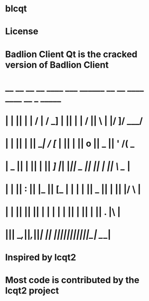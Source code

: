 # blcqt
# License
# Badlion Client Qt is the cracked version of Badlion Client

# __ __  __ __   ____    ___      ______  __ __   ____  ____   __  _  _____
# |  |  ||  |  | /    |  /  _]    |      ||  |  | /    ||    \ |  |/ ]/ ___/
# |  |  ||  |  ||   __| /  [_     |      ||  |  ||  o  ||  _  ||  ' /(   \_ 
# |  _  ||  |  ||  |  ||    _]    |_|  |_||  _  ||     ||  |  ||    \ \__  |
# |  |  ||  :  ||  |_ ||   [_       |  |  |  |  ||  _  ||  |  ||     |/  \ |
# |  |  ||     ||     ||     |      |  |  |  |  ||  |  ||  |  ||  .  |\    |
# |__|__| \__,_||___,_||_____|      |__|  |__|__||__|__||__|__||__|\_| \___|
                                                                          
# Inspired by lcqt2
# Most code is contributed by the lcqt2 project
